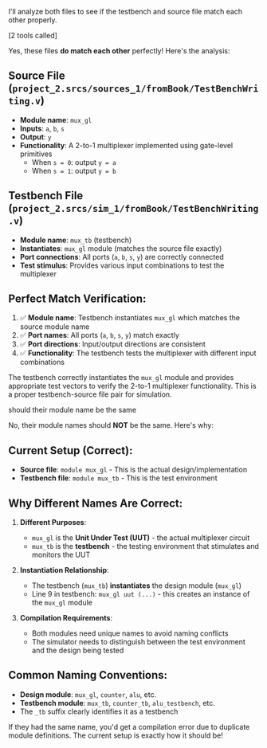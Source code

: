 I'll analyze both files to see if the testbench and source file match each other properly.

[2 tools called]

Yes, these files **do match each other** perfectly! Here's the analysis:

## Source File (`project_2.srcs/sources_1/fromBook/TestBenchWriting.v`)
- **Module name**: `mux_gl`
- **Inputs**: `a`, `b`, `s`
- **Output**: `y`
- **Functionality**: A 2-to-1 multiplexer implemented using gate-level primitives
  - When `s = 0`: output `y = a`
  - When `s = 1`: output `y = b`

## Testbench File (`project_2.srcs/sim_1/fromBook/TestBenchWriting.v`)
- **Module name**: `mux_tb` (testbench)
- **Instantiates**: `mux_gl` module (matches the source file exactly)
- **Port connections**: All ports (`a`, `b`, `s`, `y`) are correctly connected
- **Test stimulus**: Provides various input combinations to test the multiplexer

## Perfect Match Verification:
1. ✅ **Module name**: Testbench instantiates `mux_gl` which matches the source module name
2. ✅ **Port names**: All ports (`a`, `b`, `s`, `y`) match exactly
3. ✅ **Port directions**: Input/output directions are consistent
4. ✅ **Functionality**: The testbench tests the multiplexer with different input combinations

The testbench correctly instantiates the `mux_gl` module and provides appropriate test vectors to verify the 2-to-1 multiplexer functionality. This is a proper testbench-source file pair for simulation.

should their module name be the same 

No, their module names should **NOT** be the same. Here's why:

## Current Setup (Correct):
- **Source file**: `module mux_gl` - This is the actual design/implementation
- **Testbench file**: `module mux_tb` - This is the test environment

## Why Different Names Are Correct:

1. **Different Purposes**:
   - `mux_gl` is the **Unit Under Test (UUT)** - the actual multiplexer circuit
   - `mux_tb` is the **testbench** - the testing environment that stimulates and monitors the UUT

2. **Instantiation Relationship**:
   - The testbench (`mux_tb`) **instantiates** the design module (`mux_gl`)
   - Line 9 in testbench: `mux_gl uut (...)` - this creates an instance of the `mux_gl` module

3. **Compilation Requirements**:
   - Both modules need unique names to avoid naming conflicts
   - The simulator needs to distinguish between the test environment and the design being tested

## Common Naming Conventions:
- **Design module**: `mux_gl`, `counter`, `alu`, etc.
- **Testbench module**: `mux_tb`, `counter_tb`, `alu_testbench`, etc.
- The `_tb` suffix clearly identifies it as a testbench

If they had the same name, you'd get a compilation error due to duplicate module definitions. The current setup is exactly how it should be!